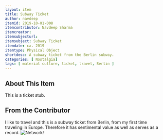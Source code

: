 ```yaml
---
layout: item
title: Subway Ticket
author: navdeep
itemid: 2019-10-01-008
itemcontributor: Navdeep Sharma
itemcreator: 
itemsubjecturl: 
itemsubject: Subway Ticket
itemdate: ca. 2019
itemtype: Physical Object
shortdesc: A subway ticket from the Berlin subway. 
categories: [ Nostalgia]
tags: [ material culture, ticket, travel, Berlin ]
---
```


## About This Item

This is a ticket stub.

## From the Contributor

I like to travel and this is a subway ticket from Berlin, from my first time traveling in Europe.	Therefore it has sentimental value as well as serves as a record. ![Network](/H301HistoryHarvest/assets/images/Networks.png)!
